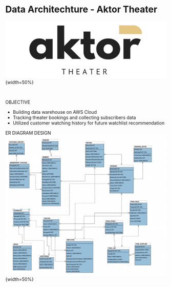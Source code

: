 # Data Architechture - Aktor Theater 

![Logo](https://github.com/pricilay/DBWarehouse-AkterTheater/blob/master/AktorLogo.png){width=50%}
<p>&nbsp;</p>

OBJECTIVE

- Building data warehouse on AWS Cloud
- Tracking theater bookings and collecting subscribers data 
- Utilized customer watching history for future watchlist recommendation


ER DIAGRAM DESIGN 
![ERDIAGRAM](https://github.com/pricilay/DBWarehouse-AkterTheater/blob/master/ERDiagram.jpeg){width=50%}
